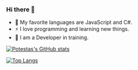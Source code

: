 ### Hi there 👋


- 🌱 My favorite languages are JavaScript and C#.
- ⚡ I love programming and learning new things.
- 📖 I am a Developer in training.

[![Potestas's GitHub stats](https://github-readme-stats.vercel.app/api?username=Potestas06&show_icons=true&theme=dark)](https://github.com/anuraghazra/github-readme-stats)

[![Top Langs](https://github-readme-stats.vercel.app/api/top-langs/?username=Potestas06&theme=dark&layout=compact)](https://github.com/anuraghazra/github-readme-stats)

